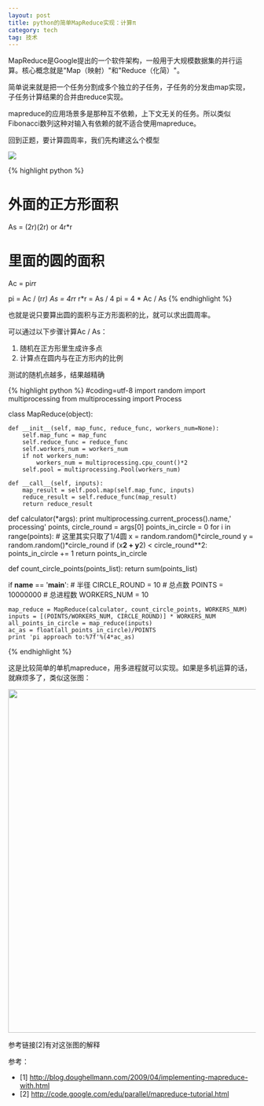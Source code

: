 ```yaml
---
layout: post
title: python的简单MapReduce实现：计算π
category: tech
tag: 技术
---
```


MapReduce是Google提出的一个软件架构，一般用于大规模数据集的并行运算。核心概念就是"Map（映射）"和"Reduce（化简）"。

简单说来就是把一个任务分割成多个独立的子任务，子任务的分发由map实现，子任务计算结果的合并由reduce实现。

mapreduce的应用场景多是那种互不依赖，上下文无关的任务。所以类似Fibonacci数列这种对输入有依赖的就不适合使用mapreduce。

回到正题，要计算圆周率，我们先构建这么个模型

<img src="http://code.google.com/edu/parallel/img/inscribe.png" />

{% highlight python %}
# 外面的正方形面积
As = (2r)(2r) or 4r*r
# 里面的圆的面积
Ac = pi*r*r

pi = Ac / (r*r)
As = 4r*r
r*r = As / 4
pi = 4 * Ac / As
{% endhighlight %}

也就是说只要算出圆的面积与正方形面积的比，就可以求出圆周率。

可以通过以下步骤计算Ac / As：

1) 随机在正方形里生成许多点
2) 计算点在圆内与在正方形内的比例

测试的随机点越多，结果越精确

{% highlight python %}
#coding=utf-8
import random
import multiprocessing
from multiprocessing import Process

class MapReduce(object):
    
    def __init__(self, map_func, reduce_func, workers_num=None):
        self.map_func = map_func
        self.reduce_func = reduce_func
        self.workers_num = workers_num
        if not workers_num:
            workers_num = multiprocessing.cpu_count()*2
        self.pool = multiprocessing.Pool(workers_num)

    def __call__(self, inputs):
        map_result = self.pool.map(self.map_func, inputs)
        reduce_result = self.reduce_func(map_result)
        return reduce_result

def calculator(*args):
    print multiprocessing.current_process().name,' processing'
    points, circle_round = args[0]
    points_in_circle = 0
    for i in range(points):
	    # 这里其实只取了1/4圆
        x = random.random()*circle_round
        y = random.random()*circle_round
        if (x**2 + y**2) < circle_round**2:
            points_in_circle += 1
    return points_in_circle

def count_circle_points(points_list):
    return sum(points_list)

if __name__ == '__main__':
    # 半径
    CIRCLE_ROUND = 10
    # 总点数
    POINTS = 10000000
    # 总进程数
    WORKERS_NUM = 10

    map_reduce = MapReduce(calculator, count_circle_points, WORKERS_NUM)
    inputs = [(POINTS/WORKERS_NUM, CIRCLE_ROUND)] * WORKERS_NUM
    all_points_in_circle = map_reduce(inputs)
    ac_as = float(all_points_in_circle)/POINTS
    print 'pi approach to:%7f'%(4*ac_as)
{% endhighlight %}

这是比较简单的单机mapreduce，用多进程就可以实现。如果是多机运算的话，就麻烦多了，类似这张图：

<img src="http://code.google.com/edu/parallel/img/mrfigure.png" width='700px'/>

参考链接[2]有对这张图的解释

参考：
* [1] <a href="http://blog.doughellmann.com/2009/04/implementing-mapreduce-with.html">http://blog.doughellmann.com/2009/04/implementing-mapreduce-with.html</a>
* [2] <a href="http://code.google.com/edu/parallel/mapreduce-tutorial.html">http://code.google.com/edu/parallel/mapreduce-tutorial.html</a>
